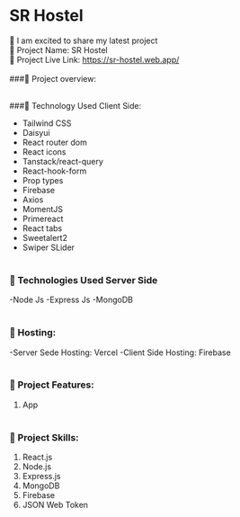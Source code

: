 # SR Hostel


🚀 I am excited to share my latest project
<br/>
🔹 Project Name: SR Hostel <br/>
🔹 Project Live Link: https://sr-hostel.web.app/
<br/><br/>
###🔹 Project overview: 
<br/><br/>

###🔹 Technology Used Client Side:
- Tailwind CSS
- Daisyui
- React router dom
- React icons
- Tanstack/react-query
- React-hook-form
- Prop types
- Firebase
- Axios
- MomentJS
- Primereact
- React tabs
- Sweetalert2
- Swiper SLider
<br/><br/>

### 🔹 Technologies Used Server Side
-Node Js
-Express Js
-MongoDB
<br/><br/>

### 🔹 Hosting: 
-Server Sede Hosting: Vercel
-Client Side Hosting: Firebase
<br/><br/>

### 🔹 Project Features:

1. App
<br/><br/>

### 🔹 Project Skills:
1. React.js
3. Node.js
4. Express.js
5. MongoDB
6. Firebase
7. JSON Web Token
